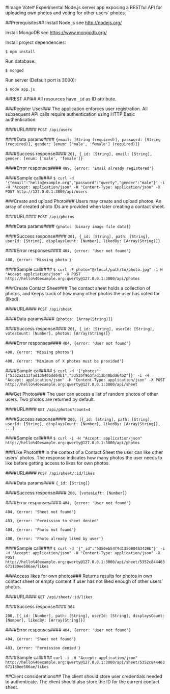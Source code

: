 #Image Vote#
Experimental Node.js server app exposing a RESTful API for uploading own photos and voting for other users´ photos.

##Prerequisites##
Install Node.js
  see http://nodejs.org/

Install MongoDB
  see https://www.mongodb.org/

Install project dependencies:

`$ npm install`

Run database:

`$ mongod`

Run server (Default port is 3000):

`$ node app.js`

##REST API##
All resources have `_id` as ID attribute.

###Register User###
The application enforces user registration. All subsequent API calls require authentication using HTTP Basic authentication.

####URL####
`POST /api/users`

####Data params####
`{email: [String (required)], password: [String (required)], gender: [enum: ['male', 'female'] (required)]}`

####Success response####
`201, {_id: [String], email: [String], gender: [enum: ['male', 'female']}`

####Error responses####
`409, {error: 'Email already registered'}`

####Sample call####
`$ curl -d '{"email":"hello@example.org","password":"qwerty","gender":"male"}' -i -H "Accept: application/json" -H "Content-Type: application/json" -X POST http://127.0.0.1:3000/api/users`

###Create and upload Photo###
Users may create and upload photos. An array of created photo IDs are provided when later creating a contact sheet.

####URL####
`POST /api/photos`

####Data params####
`{photo: [binary image file data]}`

####Success response####
`201, {_id: [String], path: [String], userId: [String], displaysCount: [Number], likedBy: [Array(String)]}`

####Error responses####
`404, {error: 'User not found'}`

`400, {error: 'Missing photo'}`

####Sample call####
`$ curl -F photo="@/local/path/to/photo.jpg" -i H "Accept applciation/json" -X POST http://hello%40example.org:qwerty@127.0.0.1:3000/api/photos`

###Create Contact Sheet###
The contact sheet holds a collection of photos, and keeps track of how many other photos the user has voted for (liked).

####URL####
`POST /api/sheet`

####Data params####
`{photos: [Array(String)]}`

####Success response####
`201, {_id: [String], userId: [String], votesCount: [Number], photos: [Array(String)]}`

####Error responses####
`404, {error: 'User not found'}`

`400, {error: 'Missing photos'}`

`400, {error: 'Minimum of X photos must be provided'}`

####Sample call####
`$ curl -d '{"photos":["5352a2133fad13b40bdd64b1","5352bf963fad13b40bdd64b2"]}' -i -H "Accept: application/json" -H "Content-Type: application/json" -X POST http://hello%40example.org:qwerty@127.0.0.1:3000/api/sheet`

###Get Photos###
The user can access a list of random photos of other users. Two photos are returned by default.

####URL####
`GET /api/photos?count=4`

####Success response####
`200, [{_id: [String], path: [String], userId: [String], displaysCount: [Number], likedBy: [Array(String]}, ...]`

####Sample call####
`$ curl -i -H "Accept: application/json" http://hello%40example.org:qwerty@127.0.0.1:3000/api/photos`

###Like Photo###
In the context of a Contact Sheet the user can like other users´ photos. The response indicates how many photos the user needs to like before getting access to likes for own photos.

####URL####
`POST /api/sheet/:id/likes`

####Data params####
`{_id: [String]}`

####Success response####
`200, {votesLeft: [Number]}`

####Error responses####
`404, {error: 'User not found'}`

`404, {error: 'Sheet not found'}`

`403, {error: 'Permission to sheet denied'`

`404, {error: 'Photo not found'}`

`400, {error: 'Photo already liked by user'}`

####Sample call####
`$ curl -d '{"_id":"5350eb54f9d135080453428b"}' -i -H "Accept: application/json" -H "Content-Type: application/json" -X POST http://hello%40example.org:qwerty@127.0.0.1:3000/api/sheet/5352c844463671180ee586ae/likes`

###Access likes for own photos###
Returns results for photos in own contact sheet or empty content if user has not liked enough of other users´ photos.

####URL####
`GET /api/sheet/:id/likes`

####Success response####
`304`

`200, [{_id: [Number], path: [String], userId: [String], displaysCount: [Number], likedBy: [Array(String]}]`

####Error responses####
`404, {error: 'User not found'}`

`404, {error: 'Sheet not found'}`

`403, {error: 'Permission denied'}`

####Sample call####
`curl -i -H "Accept: application/json" http://hello%40example.org:qwerty@127.0.0.1:3000/api/sheet/5352c844463671180ee586ae/likes`

##Client considerations##
The client should store user credentials needed to authenticate. The client should also store the ID for the current contact sheet.



